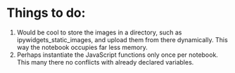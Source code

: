 # Things to do:
1. Would be cool to store the images in a directory, such as ipywidgets_static_images, and upload them from there dynamically. This way the notebook occupies far less memory.
2. Perhaps instantiate the JavaScript functions only once per notebook. This many there no conflicts with already declared variables.
